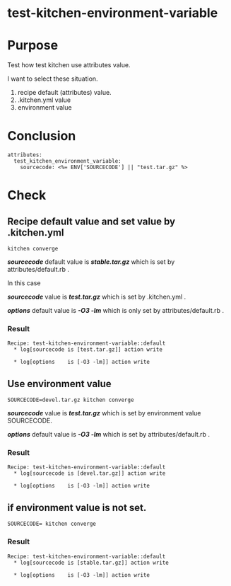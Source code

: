 # test-kitchen-environment-variable

# Purpose

Test how test kitchen use attributes value.

I want to select these situation.

1. recipe default (attributes) value.
2. .kitchen.yml value
3. environment value

# Conclusion

```
attributes:
  test_kitchen_environment_variable:
    sourcecode: <%= ENV['SOURCECODE'] || "test.tar.gz" %>
```

# Check



## Recipe default value and set value by .kitchen.yml

```
kitchen converge
```



***sourcecode*** default value is ***stable.tar.gz*** which is set by attributes/default.rb .

In this case

***sourcecode*** value is ***test.tar.gz*** which is set by .kitchen.yml .

***options*** default value is ***-O3 -lm*** which is only set by attributes/default.rb .

### Result

```
Recipe: test-kitchen-environment-variable::default
  * log[sourcecode is [test.tar.gz]] action write

  * log[options    is [-O3 -lm]] action write
```

## Use environment value

```
SOURCECODE=devel.tar.gz kitchen converge
```

***sourcecode*** value is ***test.tar.gz*** which is set by environment value SOURCECODE.

***options*** default value is ***-O3 -lm*** which is set by attributes/default.rb .

### Result

```
Recipe: test-kitchen-environment-variable::default
  * log[sourcecode is [devel.tar.gz]] action write

  * log[options    is [-O3 -lm]] action write
```

## if environment value is not set.

```
SOURCECODE= kitchen converge
```

### Result

```
Recipe: test-kitchen-environment-variable::default
  * log[sourcecode is [stable.tar.gz]] action write

  * log[options    is [-O3 -lm]] action write
```
